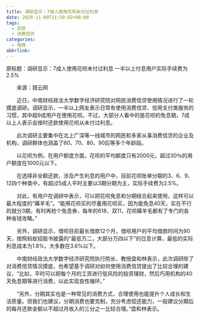 ```yaml
---
title: 调研显示：7成人使用花呗未付过利息
date: 2020-11-09T11:50:02+08:00
tags:
  - 花呗
  - 消费信贷
categories:
  - 电商
abbrlink:
---
```


原标题：调研显示：7成人使用花呗未付过利息 一半以上付息用户实际手续费为2.5%

　　来源：猎云网

　　近日，中南财经政法大学数字经济研究院对网民消费信贷使用情况进行了一轮摸底调研。调研显示，一半以上网友表示日常有使用消费信贷、信用支付类服务的习惯，其中超9成用户在使用花呗。不过，大部分人看中的是花呗的免息期，7成以上人表示会按时还款使用花呗从未付过利息。

　　此次调研主要集中在北上广深等一线城市的网民和多家从事消费信贷的企业及机构，调研群体也涵盖了60、70、80、90后等多个年龄段。

　　以花呗为例，在用户额度方面，花呗的平均额度只有2000元，超过30％的用户额度在1000元以下。

　　在选择非全额还款，涉及产生利息的用户中，目前花呗账单分期的3、6、9、12四个种类中，有超过5成人平时主要以3期分期为主，实际手续费为2.5%。

　　对此，有用户在调研中表示，可以把花呗免息和分期结合起来使用，这样可以最大程度的“薅羊毛”。“能用花呗买的尽量用花呗买，因为能免息40天，实在不行的就分3期，有时再抢个免息券，每年的618、双11，花呗薅羊毛都有了专门的各种省钱攻略。”

　　另外，调研显示，借呗目前最长借款12个月，借呗用户的平均借款时间为90天，按照蚂蚁招股书披露的“最低万二，大部分万四以下”的日息计算，最低的实际利息成本为1.8%，大多数在3.6%以下。

　　中南财经政法大学数字经济研究院执行院长、教授盘和林表示，此次调研除了对消费信贷情况摸底，也希望基于调研对如何使用消费信贷提出了比较合理的建议，“比如，平时可以把每个月的工资进行低风险的投资理财，然后巧用机构的40天免息期等进行消费，以此实现良性循环。”

　　“另外，分期其实也是一种常见的消费方式，合理使用也能提升个人成长和生活质量。但我们也建议，分期消费也要克制，充分考虑偿还能力，一般建议分期后的每月还款金额以不超过月收入的三分之一比较合理。”盘和林表示。